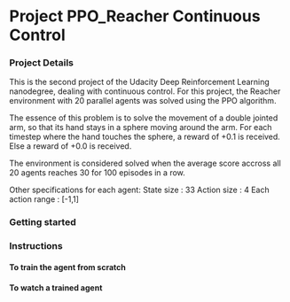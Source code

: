 # Project PPO_Reacher Continuous Control

### Project Details

This is the second project of the Udacity Deep Reinforcement Learning nanodegree, dealing with continuous control.
For this project, the Reacher environment with 20 parallel agents was solved using the PPO algorithm. 

The essence of this problem is to solve the movement of a double jointed arm, so that its hand stays in a sphere moving around the arm. For each timestep where the hand touches the sphere, a reward of +0.1 is received. Else a reward of +0.0 is received.

The environment is considered solved when the average score accross all 20 agents reaches 30 for 100 episodes in a row.

Other specifications for each agent:
State size : 33
Action size : 4
Each action range : [-1,1]

 
### Getting started


### Instructions

#### To train the agent from scratch

#### To watch a trained agent
